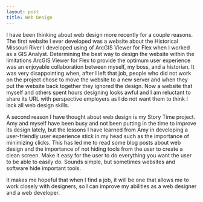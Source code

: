 ```yaml
---
layout: post
title: Web Design
---
```

I have been thinking about web design more recently for a couple reasons.  The first website I ever developed was a website about the Historical Missouri River I developed using of ArcGIS Viewer for Flex when I worked as a GIS Analyst.  Determining the best way to design the website within the limitations ArcGIS Viewer for Flex to provide the optimum user experience was an enjoyable collaboration between myself, my boss, and a historian.  It was very disappointing when, after I left that job, people who did not work on the project chose to move the website to a new server and when they put the website back together they ignored the design.  Now a website that myself and others spent hours designing looks awful and I am reluctant to share its URL with perspective employers as I do not want them to think I lack all web design skills.  

A second reason I have thought about web design is my Story Time project.  Amy and myself have been busy and not been putting in the time to improve its design lately, but the lessons I have learned from Amy in developing a user-friendly user experience stick in my head such as the importance of minimizing clicks.  This has led me to read some blog posts about web design and the importance of not hiding tools from the user to create a clean screen.  Make it easy for the user to do everything you want the user to be able to easily do.  Sounds simple, but sometimes websites and software hide important tools.  

It makes me hopeful that when I find a job, it will be one that allows me to work closely with designers, so I can improve my abilities as a web designer and a web developer.  
